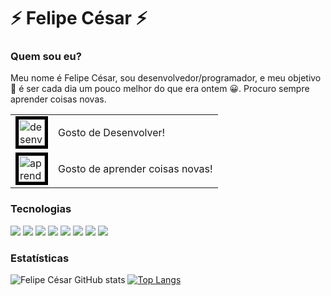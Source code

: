 # ⚡ Felipe César ⚡

### Quem sou eu?

Meu nome é Felipe César, sou desenvolvedor/programador, e meu objetivo :dart: é ser cada dia um pouco melhor do que era ontem :grinning:. Procuro sempre aprender coisas novas.

<table>
  <tr>
    <td>
<img src="https://image.flaticon.com/icons/svg/1803/1803581.svg" alt="desenvolvedor" width="42" height="42" style="border:5px solid black">
      </td>
    <td>
      Gosto de Desenvolver!
    </td>
    </tr>
    <tr>
      <td>
        <img src="https://www.flaticon.com/svg/static/icons/svg/2152/2152424.svg" alt="aprender" width="42" height="42" style="border:5px solid black"> 
      </td>
      <td>
        Gosto de aprender coisas novas!
      </td>
    </tr>
</table>

### Tecnologias

<img src="https://img.icons8.com/color/48/000000/java-coffee-cup-logo.png"/> <img src="https://img.icons8.com/color/48/000000/linux.png"/> <img src="https://img.icons8.com/color/48/000000/html-5.png"/> <img src="https://img.icons8.com/color/48/000000/css3.png"/> <img src="https://img.icons8.com/color/48/000000/javascript.png"/>
<img src="https://img.icons8.com/color/48/000000/typescript.png"/>
<img src="https://img.icons8.com/color/48/000000/angularjs.png"/>
<img src="https://img.icons8.com/color/48/000000/bootstrap.png"/>

### Estatísticas

![Felipe César GitHub stats](https://github-readme-stats.vercel.app/api?username=felipecesargomes&show_icons=true&theme=default)</td>
[![Top Langs](https://github-readme-stats.vercel.app/api/top-langs/?username=felipecesargomes&layout=compact&theme=default)](https://github.com/anuraghazra/github-readme-stats)
